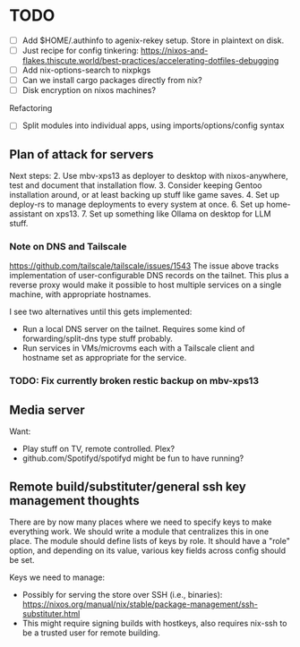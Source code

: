 # TODO
- [ ] Add $HOME/.authinfo to agenix-rekey setup. Store in plaintext on disk.
- [ ] Just recipe for config tinkering: https://nixos-and-flakes.thiscute.world/best-practices/accelerating-dotfiles-debugging
- [ ] Add nix-options-search to nixpkgs
- [ ] Can we install cargo packages directly from nix?
- [ ] Disk encryption on nixos machines?

Refactoring
- [ ] Split modules into individual apps, using imports/options/config syntax

## Plan of attack for servers
Next steps:
2. Use mbv-xps13 as deployer to desktop with nixos-anywhere, test and document that installation flow.
3.  Consider keeping Gentoo installation around, or at least backing up stuff like game saves.
4. Set up deploy-rs to manage deployments to every system at once.
6. Set up home-assistant on xps13.
7. Set up something like Ollama on desktop for LLM stuff.

### Note on DNS and Tailscale
https://github.com/tailscale/tailscale/issues/1543
The issue above tracks implementation of user-configurable DNS records on the tailnet. This plus a reverse proxy would make it possible to host multiple services on a single machine, with appropriate hostnames.

I see two alternatives until this gets implemented:
- Run a local DNS server on the tailnet. Requires some kind of forwarding/split-dns type stuff probably.
- Run services in VMs/microvms each with a Tailscale client and hostname set as appropriate for the service.

### TODO: Fix currently broken restic backup on mbv-xps13

## Media server
Want:
- Play stuff on TV, remote controlled. Plex?
- github.com/Spotifyd/spotifyd might be fun to have running?

## Remote build/substituter/general ssh key management thoughts
There are by now many places where we need to specify keys to make everything work. We should write a module that centralizes this in one place.
The module should define lists of keys by role. It should have a "role" option, and depending on its value, various key fields across config should be set.

Keys we need to manage:
- Possibly for serving the store over SSH (i.e., binaries): https://nixos.org/manual/nix/stable/package-management/ssh-substituter.html
-   This might require signing builds with hostkeys, also requires nix-ssh to be a trusted user for remote building.
